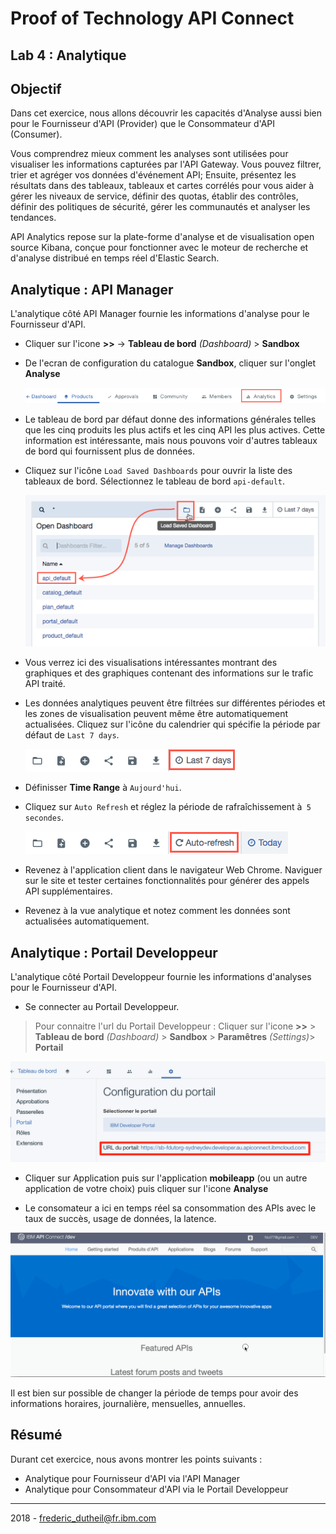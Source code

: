 # Proof of Technology API Connect

## Lab 4 : Analytique 

## Objectif 

Dans cet exercice, nous allons découvrir les capacités d'Analyse aussi bien pour le Fournisseur d'API (Provider) que le Consommateur d'API (Consumer).

Vous comprendrez mieux comment les analyses sont utilisées pour visualiser les informations capturées par l'API Gateway. Vous pouvez filtrer, trier et agréger vos données d'événement API; Ensuite, présentez les résultats dans des tableaux, tableaux et cartes corrélés pour vous aider à gérer les niveaux de service, définir des quotas, établir des contrôles, définir des politiques de sécurité, gérer les communautés et analyser les tendances. 

API Analytics repose sur la plate-forme d'analyse et de visualisation open source Kibana, conçue pour fonctionner avec le moteur de recherche et d'analyse distribué en temps réel d'Elastic Search.


## Analytique : API Manager

L'analytique côté API Manager fournie les informations d'analyse pour le Fournisseur d'API.

- Cliquer sur l'icone **>>** -> **Tableau de bord** *(Dashboard)* > **Sandbox**

- De l'ecran de configuration du catalogue **Sandbox**, cliquer sur l'onglet **Analyse**

    ![](./img/analytics-tab.png)


- Le tableau de bord par défaut donne des informations générales telles que les cinq produits les plus actifs et les cinq API les plus actives. Cette information est intéressante, mais nous pouvons voir d'autres tableaux de bord qui fournissent plus de données.

- Cliquez sur l'icône `Load Saved Dashboards` pour ouvrir la liste des tableaux de bord. Sélectionnez le tableau de bord `api-default`.

    ![](./img/switch-dashboards.png)

- Vous verrez ici des visualisations intéressantes montrant des graphiques et des graphiques contenant des informations sur le trafic API traité.

- Les données analytiques peuvent être filtrées sur différentes périodes et les zones de visualisation peuvent même être automatiquement actualisées. Cliquez sur l'icône du calendrier qui spécifie la période par défaut de `Last 7 days`.

    ![](./img/last-7-days.png)

- Définisser **Time Range** à `Aujourd'hui`.
	
- Cliquez sur `Auto Refresh` et réglez la période de rafraîchissement à` 5 secondes`.

    ![](./img/auto-refresh.png)

- Revenez à l'application client dans le navigateur Web Chrome. Naviguer sur le site et tester certaines fonctionnalités pour générer des appels API supplémentaires.

- Revenez à la vue analytique et notez comment les données sont actualisées automatiquement.

## Analytique : Portail Developpeur

L'analytique côté Portail Developpeur fournie les informations d'analyses pour le Fournisseur d'API.

- Se connecter au Portail Developpeur. 

>Pour connaitre l'url du Portail Developpeur : Cliquer sur l'icone **>>** > **Tableau de bord** *(Dashboard)* > **Sandbox** > **Paramêtres** *(Settings)*> **Portail** 

![alt](img/urlportal.png)

- Cliquer sur Application puis sur l'application **mobileapp** (ou un autre application de votre choix) puis cliquer sur l'icone **Analyse**

- Le consomateur a ici en temps réel sa consommation des APIs avec le taux de succès, usage de données, la latence.

![alt](img/analytiqueconsumer.gif)

Il est bien sur possible de changer la période de temps pour avoir des informations horaires, journalière, mensuelles, annuelles.

## Résumé

Durant cet exercice, nous avons montrer les points suivants :
 
- Analytique pour Fournisseur d'API via l'API Manager
- Analytique pour Consommateur d'API via le Portail Developpeur

---

2018 - frederic_dutheil@fr.ibm.com